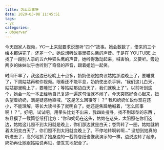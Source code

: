 ```yaml
---
title: 怎么回事呀
date: 2020-03-08 11:45:51
tags:
- yc
categories:
- Observer
---
```


今天跟家人视频，YC一上来就要求说想听“四个”故事。她会数数了，借来的三个绘本都讲完了，还差一个。她说想听故事里猫头鹰的声音。于是在 YOUTUBE 上找了一段别人录的五六种猫头鹰的声音，她听得激动起来，喊害怕，又要听。旁边两岁的妹妹似乎也听到了奇怪的声音，跟着姐姐一起笑。

时间不早了，我这边已经晚上十点多，奶奶便跟她商议姑姑那边晚上了，要睡觉了，下周姑姑再和你视频。眼看还不能平息，奶奶使出杀手锏，“我们这儿白天，姑姑那里晚上了，要睡觉了；等姑姑那边白天了，我们就晚上了”。以前听到这个，她会一般一本正经地自己复述一遍这句话就不闹了，今天突然好奇心起来，扭头望着奶奶，满是疑惑地直喊，“这是怎么回事呀！？”  我和奶奶忙说你现在还小，不能理解，等长大读书多了就明白了。她还是焦躁地喊着，“怎么回事啊！？”。好吧，试试吧，用拳头比划不出来，我四处搜寻，找不到球型的东西 ，权且摸了一截筒卷纸打比方：“你和奶奶在这头，姑姑在这头，太阳照在你们这边，姑姑这儿照不到太阳就是晚上，你们那边就是白天；卷筒转了一圈，姑姑就朝着太阳变白天了，你们照不到太阳就变晚上了。不停地转啊转啊...” 没想到她真的听进去了，高兴地抓了她身边的一截筒卷纸也像我演示的一样，边说边转了起来。奶奶再让她跟姑姑说再见，便乖乖地配合了。

